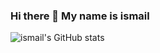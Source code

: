 ### Hi there 👋 My name is ismail

![ismail's GitHub stats](https://github-readme-stats.vercel.app/api?username=ismailToyran&count_private=true&theme=city_lights&show_icons=true)

<!--
**ismailToyran/ismailToyran** is a ✨ _special_ ✨ repository because its `README.md` (this file) appears on your GitHub profile.

Here are some ideas to get you started:

- 🔭 I’m currently working on ...
- 🌱 I’m currently learning ...
- 👯 I’m looking to collaborate on ...
- 🤔 I’m looking for help with ...
- 💬 Ask me about ...
- 📫 How to reach me: ...
- 😄 Pronouns: ...
- ⚡ Fun fact: ...

Empty commit
-->
